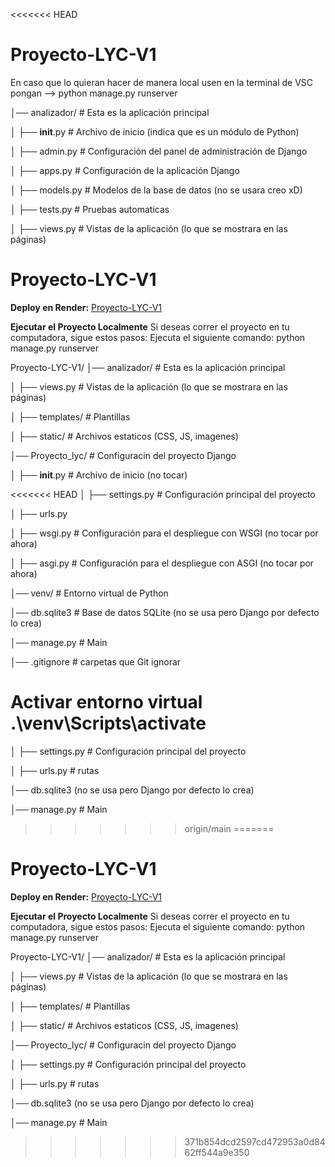<<<<<<< HEAD
# Proyecto-LYC-V1

En caso que lo quieran hacer de manera local usen en la terminal de VSC pongan --> python manage.py runserver

│── analizador/ # Esta es la aplicación principal

│ ├── **init**.py # Archivo de inicio (indica que es un módulo de Python)

│ ├── admin.py # Configuración del panel de administración de Django

│ ├── apps.py # Configuración de la aplicación Django

│ ├── models.py # Modelos de la base de datos (no se usara creo xD)

│ ├── tests.py # Pruebas automaticas

│ ├── views.py # Vistas de la aplicación (lo que se mostrara en las páginas)

# **Proyecto-LYC-V1**

**Deploy en Render:** [Proyecto-LYC-V1](https://proyecto-lyc.onrender.com/)

**Ejecutar el Proyecto Localmente**
Si deseas correr el proyecto en tu computadora, sigue estos pasos:
Ejecuta el siguiente comando: python manage.py runserver

Proyecto-LYC-V1/
│── analizador/ # Esta es la aplicación principal

│ ├── views.py # Vistas de la aplicación (lo que se mostrara en las páginas)

│ ├── templates/ # Plantillas

│ ├── static/ # Archivos estaticos (CSS, JS, imagenes)

│── Proyecto_lyc/ # Configuracin del proyecto Django

│ ├── **init**.py # Archivo de inicio (no tocar)

<<<<<<< HEAD
│ ├── settings.py # Configuración principal del proyecto

│ ├── urls.py

│ ├── wsgi.py # Configuración para el despliegue con WSGI (no tocar por ahora)

│ ├── asgi.py # Configuración para el despliegue con ASGI (no tocar por ahora)

│── venv/ # Entorno virtual de Python

│── db.sqlite3 # Base de datos SQLite (no se usa pero Django por defecto lo crea)

│── manage.py # Main

│── .gitignore # carpetas que Git ignorar

# Activar entorno virtual .\venv\Scripts\activate

│ ├── settings.py # Configuración principal del proyecto

│ ├── urls.py # rutas

│── db.sqlite3 (no se usa pero Django por defecto lo crea)

│── manage.py # Main

> > > > > > > origin/main
=======
# **Proyecto-LYC-V1**  
 **Deploy en Render:** [Proyecto-LYC-V1](https://proyecto-lyc.onrender.com/)

**Ejecutar el Proyecto Localmente**
Si deseas correr el proyecto en tu computadora, sigue estos pasos:
 Ejecuta el siguiente comando: python manage.py runserver

Proyecto-LYC-V1/
│── analizador/      # Esta es la aplicación principal

│   ├── views.py     # Vistas de la aplicación (lo que se mostrara en las páginas)

│   ├── templates/   # Plantillas 

│   ├── static/      # Archivos estaticos (CSS, JS, imagenes)


│── Proyecto_lyc/     # Configuracin del proyecto Django

│   ├── settings.py   # Configuración principal del proyecto

│   ├── urls.py       # rutas

│── db.sqlite3         (no se usa pero Django por defecto lo crea)

│── manage.py         # Main
>>>>>>> 371b854dcd2597cd472953a0d8462ff544a9e350
